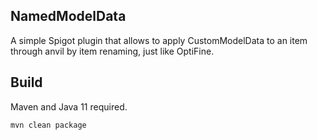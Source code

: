 ## NamedModelData
A simple Spigot plugin that allows to apply CustomModelData to an item through anvil by item renaming, just like OptiFine.
## Build
Maven and Java 11 required.

`mvn clean package`